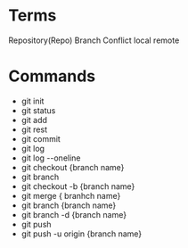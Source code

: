 # Terms

Repository(Repo)
Branch
Conflict
local
remote

# Commands

- git init
- git status
- git add
- git rest
- git commit
- git log
- git log --oneline
- git checkout {branch name}
- git branch
- git checkout -b {branch name}
- git merge { branhch name}
- git branch {branch name}
- git branch -d {branch name}
- git push
- git push -u origin {branch name}
